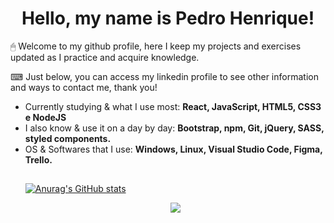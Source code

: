 <h1 align="center">Hello, my name is Pedro Henrique!</h1>
<p>🖱 Welcome to my github profile, here I keep my projects and exercises updated as I practice and acquire knowledge.</p>
<p>⌨ Just below, you can access my linkedin profile to see other information and ways to contact me, thank you!</p>

<ul>
  <li>Currently studying & what I use most: <b>React, JavaScript, HTML5, CSS3 e NodeJS</b></li>
  <li>I also know & use it on a day by day: <b>Bootstrap, npm, Git, jQuery, SASS, styled components.</b></li>
  <li>OS & Softwares that I use: <b>Windows, Linux, Visual Studio Code, Figma, Trello.</b></li>
</div>

##

[![Anurag's GitHub stats](https://github-readme-stats.vercel.app/api?username=pedro881)](https://github.com/anuraghazra/github-readme-stats)
  
<div style="display: inline_block" align="center">
<a href="https://www.linkedin.com/in/pedro-henrique-ferreira-matos-4b2b981b8/" target="_blank"><img src="https://img.shields.io/badge/-LinkedIn-%230077B5?style=for-the-badge&logo=linkedin&logoColor=white" target="_blank"></a>
</div>
